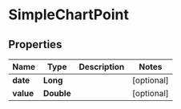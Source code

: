 # SimpleChartPoint

## Properties
Name | Type | Description | Notes
------------ | ------------- | ------------- | -------------
**date** | **Long** |  |  [optional]
**value** | **Double** |  |  [optional]
